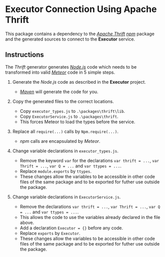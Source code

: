 # Executor Connection Using Apache Thrift

This package contains a dependency to the [*Apache Thrift*](https://thrift.apache.org/) [*npm*](https://www.npmjs.com/) package
and the generated sources to connect to the **Executor** service.

## Instructions

The *Thrift* generator generates [*Node.js*](https://nodejs.org/) code which needs to be transformed into valid [*Meteor*](https://www.meteor.com/) code in 5 simple steps.

1. Generate the *Node.js* code as described in the **Executor** project.

   * [*Maven*](https://maven.apache.org/) will generate the code for you.

2. Copy the generated files to the correct locations.

   * Copy `executor_types.js` to `.\packages\thrift\lib`.
   * Copy `ExecutorService.js` to `.\packages\thrift`.
   * This forces Meteor to load the types before the service.

3. Replace all `require(...)` calls by `Npm.require(...)`.

   * *npm* calls are encapsulated by *Meteor*.

4. Change variable declarations in `executor_types.js`.

   * Remove the keyword `var` for the declarations `var thrift = ...`, `var Thrift = ...`, `var Q = ...` and `var ttypes = ...`.
   * Replace `module.exports` by `ttypes`.
   * These changes allow the variables to be accessible in other code files of the same package and to be exported for futher use outside the package.

4. Change variable declarations in `ExecutorService.js`.

   * Remove the declarations `var thrift = ...`, `var Thrift = ...`, `var Q = ...` and `var ttypes = ...`.
   * This allows the code to use the variables already declared in the file above.
   * Add a declaration `Executor = {}` before any code.
   * Replace `exports` by `Executor`.
   * These changes allow the variables to be accessible in other code files of the same package and to be exported for futher use outside the package.
